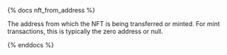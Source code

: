 {% docs nft_from_address %}

The address from which the NFT is being transferred or minted. For mint transactions, this is typically the zero address or null.

{% enddocs %}
